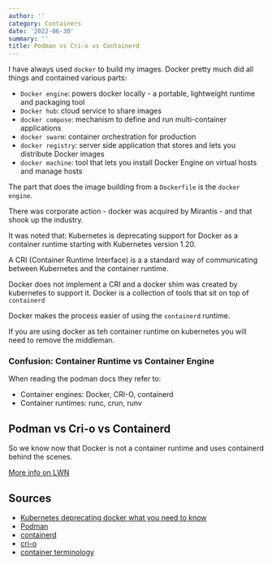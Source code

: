 ```yaml
---
author: ''
category: Containers
date: '2022-06-30'
summary: ''
title: Podman vs Cri-o vs Containerd
---
```


I have always used `docker` to build my images.
Docker pretty much did all things and contained various parts:

* `Docker engine`: powers docker locally - a portable, lightweight runtime and packaging tool
* `Docker hub`: cloud service to share images
* `docker compose`: mechanism to define and run multi-container applications
* `docker swarm`: container orchestration for production
* `docker registry`: server side application that stores and lets you distribute Docker images
* `docker machine`: tool that lets you install Docker Engine on virtual hosts and manage hosts

The part that does the image building from a `Dockerfile` is the `docker engine`.

There was corporate action - docker was acquired by Mirantis - and that shook up the industry.

It was noted that: Kubernetes is deprecating support for Docker as a container runtime starting with Kubernetes version 1.20.

A CRI (Container Runtime Interface) is a a standard way of communicating between Kubernetes and the container runtime.

Docker does not implement a CRI and a docker shim was created by kubernetes to support it.
Docker is a collection of tools that sit on top of `containerd`

Docker makes the process easier of using the `containerd` runtime.

If you are using docker as teh container runtime on kubernetes you will need to remove the middleman.

### Confusion: Container Runtime vs Container Engine

When reading the podman docs they refer to:

* Container engines: Docker, CRI-O, containerd
* Container runtimes: runc, crun, runv

## Podman vs Cri-o vs Containerd

So we know now that Docker is not a container runtime and uses containerd behind the scenes.

[More info on LWN][lwn_link]


## Sources

* [Kubernetes deprecating docker what you need to know](https://acloudguru.com/blog/engineering/kubernetes-is-deprecating-docker-what-you-need-to-know)
* [Podman](https://docs.podman.io/en/latest/)
* [containerd](https://containerd.io/docs/getting-started/)
* [cri-o](https://cri-o.io/)
* [container terminology](https://developers.redhat.com/blog/2018/02/22/container-terminology-practical-introduction)

<!-- https://arcticicestudio.github.io/styleguide-markdown/rules/links.html -->
[lwn_link]: https://lwn.net/SubscriberLink/902049/374614a66c0367f3/